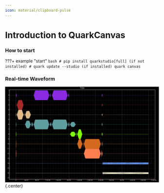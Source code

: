 ```yaml
---
icon: material/clipboard-pulse
---
```




# **Introduction to QuarkCanvas**
### **How to start**
???+ example "start"
    ```bash
    # pip install quarkstudio[full] (if not installed)
    # quark update --studio (if installed)
    quark canvas
    ```
### **Real-time Waveform**
![alt text](image/canvas.png){.center}